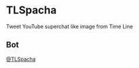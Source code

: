 # TLSpacha

Tweet YouTube superchat like image from Time Line

## Bot

[@TLSpacha](https://twitter.com/TLSpacha)
